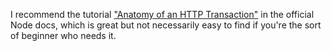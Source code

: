 I recommend the tutorial ["Anatomy of an HTTP Transaction"](https://nodejs.org/en/learn/modules/anatomy-of-an-http-transaction) in the official Node docs, which is great but not necessarily easy to find if you're the sort of beginner who needs it. 

